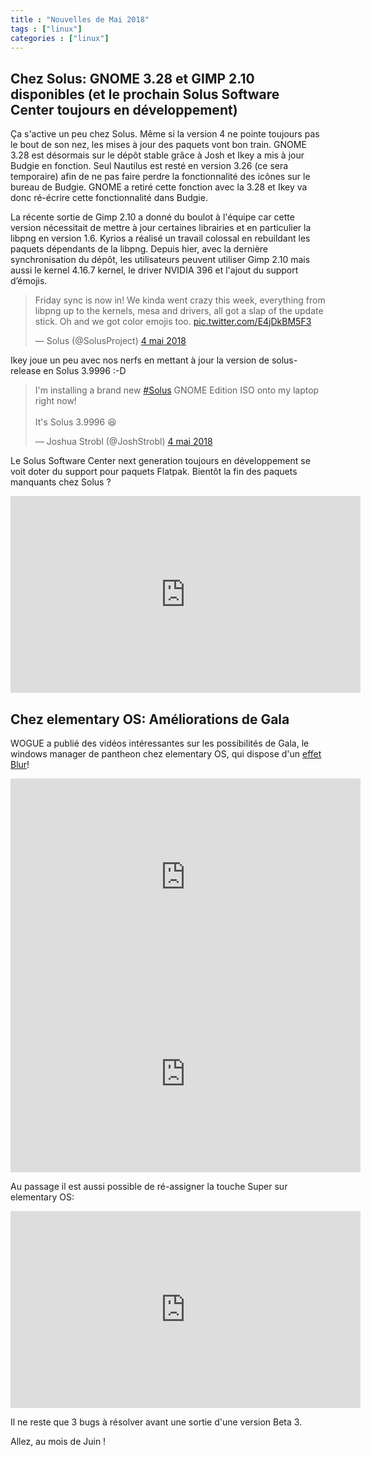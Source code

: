 ```yaml
---
title : "Nouvelles de Mai 2018"
tags : ["linux"]
categories : ["linux"]
---
```


## Chez Solus: GNOME 3.28 et GIMP 2.10 disponibles (et le prochain Solus Software Center toujours en développement)

Ça s'active un peu chez Solus. Même si la version 4 ne pointe toujours pas le bout de son nez, les mises à jour des paquets vont bon train. GNOME 3.28 est désormais sur le dépôt stable grâce à Josh et Ikey a mis à jour Budgie en fonction. Seul Nautilus est resté en version 3.26 (ce sera temporaire) afin de ne pas faire perdre la fonctionnalité des icônes sur le bureau de Budgie. GNOME a retiré cette fonction avec la 3.28 et Ikey va donc ré-écrire cette fonctionnalité dans Budgie.

La récente sortie de Gimp 2.10 a donné du boulot à l'équipe car cette version nécessitait de mettre à jour certaines librairies et en particulier la libpng en version 1.6. Kyrios a réalisé un travail colossal en rebuildant les paquets dépendants de la libpng. Depuis hier, avec la dernière synchronisation du dépôt, les utilisateurs peuvent utiliser Gimp 2.10 mais aussi le kernel 4.16.7 kernel, le driver NVIDIA 396 et l'ajout du support d’émojis. 

<blockquote class="twitter-tweet" data-lang="fr"><p lang="en" dir="ltr">Friday sync is now in! We kinda went crazy this week, everything from libpng up to the kernels, mesa and drivers, all got a slap of the update stick. Oh and we got color emojis too. <a href="https://t.co/E4jDkBM5F3">pic.twitter.com/E4jDkBM5F3</a></p>&mdash; Solus (@SolusProject) <a href="https://twitter.com/SolusProject/status/992507386521899009?ref_src=twsrc%5Etfw">4 mai 2018</a></blockquote>
<script async src="https://platform.twitter.com/widgets.js" charset="utf-8"></script>

Ikey joue un peu avec nos nerfs en mettant à jour la version de solus-release en Solus 3.9996 :-D

<blockquote class="twitter-tweet" data-lang="fr"><p lang="en" dir="ltr">I&#39;m installing a brand new <a href="https://twitter.com/hashtag/Solus?src=hash&amp;ref_src=twsrc%5Etfw">#Solus</a> GNOME Edition ISO onto my laptop right now!<br><br>It&#39;s Solus 3.9996 😆</p>&mdash; Joshua Strobl (@JoshStrobl) <a href="https://twitter.com/JoshStrobl/status/992502101950521345?ref_src=twsrc%5Etfw">4 mai 2018</a></blockquote>
<script async src="https://platform.twitter.com/widgets.js" charset="utf-8"></script>

Le Solus Software Center next generation toujours en développement se voit doter du support pour paquets Flatpak. Bientôt la fin des paquets manquants chez Solus ?

<iframe width="560" height="315" src="https://www.youtube.com/embed/XDMr5JhZ_Kk" frameborder="0" allow="autoplay; encrypted-media" allowfullscreen></iframe>

## Chez elementary OS:  Améliorations de Gala

WOGUE a publié des vidéos intéressantes sur les possibilités de Gala, le windows manager de pantheon chez elementary OS, qui dispose d'un [effet Blur](https://github.com/elementary/gala/pull/224)!

<iframe width="560" height="315" src="https://www.youtube.com/embed/2yk0N2cMUcY" frameborder="0" allow="autoplay; encrypted-media" allowfullscreen></iframe>

<iframe width="560" height="315" src="https://www.youtube.com/embed/K_j-pi6v8v0" frameborder="0" allow="autoplay; encrypted-media" allowfullscreen></iframe>

Au passage il est aussi possible de ré-assigner la touche Super sur elementary OS:

<iframe width="560" height="315" src="https://www.youtube.com/embed/UIobMOwFP-A" frameborder="0" allow="autoplay; encrypted-media" allowfullscreen></iframe>

Il ne reste que 3 bugs à résolver avant une sortie d'une version Beta 3.

Allez, au mois de Juin !


